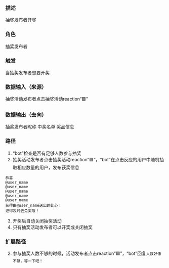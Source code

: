 ### 描述

抽奖发布者开奖

### 角色

抽奖发布者

### 触发

当抽奖发布者想要开奖

### 数据输入（来源）

抽奖活动发布者点击抽奖活动reaction“🟩”

### 数据输出（去向）

抽奖发布者昵称
中奖名单
奖品信息

### 路径

1. “bot”检查是否有足够人数参与抽奖
2. 抽奖活动发布者点击抽奖活动reaction“🟩”，“bot”在点击反应的用户中随机抽取相应数量的用户，发布获奖信息
```
恭喜 
@user_name
@user_name
@user_name
@user_name
@user_name
获得由@user_name送出的比心！
记得及时去兑奖哦！
```
3. 开奖后自动关闭抽奖活动
4. 只有抽奖活动发布者可以开奖或关闭抽奖

### 扩展路径

2. 参与抽奖人数不够的时候，活动发布者点击reaction“🟩”，“bot”回复```人数好像不够，等一下吧！```
